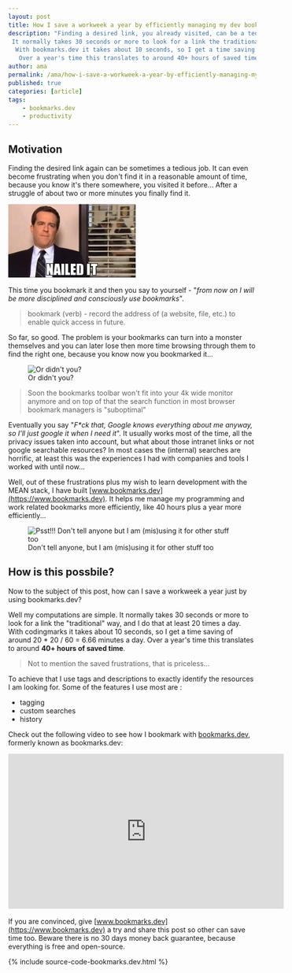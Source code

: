 ```yaml
---
layout: post
title: How I save a workweek a year by efficiently managing my dev bookmarks
description: "Finding a desired link, you already visited, can be a tedious job and sometimes even frustrating.
 It normally takes 30 seconds or more to look for a link the traditional way, and I do that at least 20 times a day.
  With bookmarks.dev it takes about 10 seconds, so I get a time saving of around 20 * 20 / 60 = 6.66 minutes a day.
   Over a year's time this translates to around 40+ hours of saved time."
author: ama
permalink: /ama/how-i-save-a-workweek-a-year-by-efficiently-managing-my-dev-bookmarks
published: true
categories: [article]
tags:
    - bookmarks.dev
    - productivity
---
```

## Motivation
Finding the desired link again can be sometimes a tedious job. It can even become frustrating
when you don't find it in a reasonable amount of time, because you know it's there somewhere, you visited it before... After a struggle of about
two or more minutes you finally find it.

 ![Nailed it](/images/posts/2019-02-10-saving-time-with-codingmarks/nailed-it.gif)

This time you bookmark it  and then you say to yourself - "_from now on I will be
more disciplined and consciously use bookmarks_".

> bookmark (verb) - record the address of (a website, file, etc.) to enable quick access in future.

So far, so good. The problem is your bookmarks can turn into a monster themselves and you can later lose then more time browsing through them
to find the right one, because you know now you bookmarked it...

<figure>
  <img src="{{site.url}}/images/posts/2019-02-10-saving-time-with-codingmarks/or-didnt-i.gif" alt="Or didn't you?"/>
  <figcaption>Or didn't you?</figcaption>
</figure>

<!--more-->

> Soon the bookmarks toolbar won't fit into your 4k wide monitor anymore and on top of that the search function in most browser bookmark managers is "suboptimal"

Eventually you say "_F*ck that, Google knows everything about me anyway, so I'll just google it when I need it_". It usually works
most of the time, all the privacy issues taken into account, but what about those intranet links or not google searchable resources?
 In most cases the (internal) searches are horrific, at least this was the experiences I had with companies and tools I worked with until now...

Well, out of these frustrations plus my wish to learn development with the MEAN stack, I have built [www.bookmarks.dev](https://www.bookmarks.dev). It helps me
manage my programming and work related bookmarks more efficiently, like 40 hours plus a year more efficiently...

<figure>
  <img src="{{site.url}}/images/posts/2019-02-10-saving-time-with-codingmarks/psst.gif" alt="Psst!!! Don't tell anyone but I am (mis)using it for other stuff too"/>
  <figcaption>Don't tell anyone, but I am (mis)using it for other stuff too</figcaption>
</figure>

## How is this possbile?
Now to the subject of this post, how can I save a workweek a year just by using bookmarks.dev?

Well my computations are simple. It normally takes 30 seconds or more to look for a link the "traditional" way, and I do that
at least 20 times a day. With codingmarks it takes about 10 seconds, so I get a time saving of around 20 * 20 / 60 = 6.66 minutes a day.
Over a year's time this translates to around __40+ hours of saved time__.

> Not to mention the saved frustrations, that is priceless...

To achieve that I use tags and descriptions to exactly identify the resources I am looking for. Some of the features I use
most are :
  * tagging
  * custom searches
  * history

Check out the following video to see how I bookmark with [bookmarks.dev](https://www.bookmarks.dev), formerly known as bookmarks.dev:

<iframe width="560" height="315" src="https://www.youtube.com/embed/f9GpTtFVD9Q" frameborder="0" allow="accelerometer; autoplay; encrypted-media; gyroscope; picture-in-picture" allowfullscreen></iframe>


If you are convinced, give [www.bookmarks.dev](https://www.bookmarks.dev) a try and share this post so other can save time too.
 <span class="highlight-yellow">Beware there is no 30 days money back guarantee, because everything is free and open-source.</span>

  {% include source-code-bookmarks.dev.html %}

